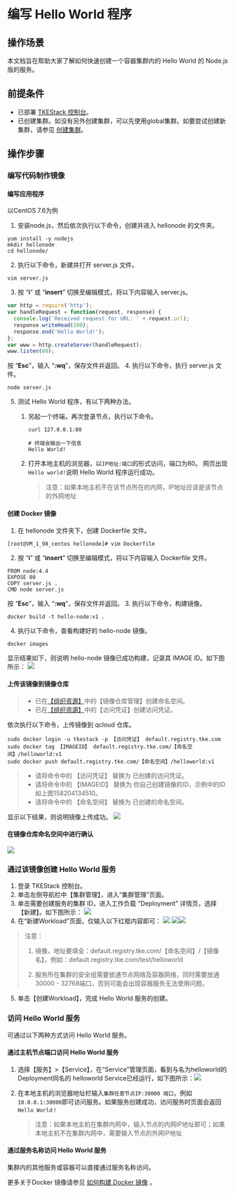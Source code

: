 # 编写 Hello World 程序

## 操作场景

本文档旨在帮助大家了解如何快速创建一个容器集群内的 Hello World 的 Node.js 版的服务。

## 前提条件

- 已部署 [TKEStack 控制台](../../产品部署指南/部署环境要求.md)。
- 已创建集群。如没有另外创建集群，可以先使用global集群。如要尝试创建新集群，请参见 [创建集群](../../产品使用指南/平台管理控制台/集群管理.md)。

## 操作步骤
### 编写代码制作镜像
#### 编写应用程序

以CentOS 7.6为例

1. 安装node.js，然后依次执行以下命令，创建并进入 hellonode 的文件夹。
```shell
yum install -y nodejs
mkdir hellonode
cd hellonode/
```
2. 执行以下命令，新建并打开 server.js 文件。
```
vim server.js
```
3. 按 “**i**” 或 “**insert**” 切换至编辑模式，将以下内容输入 server.js。
```js
var http = require('http');
var handleRequest = function(request, response) {
  console.log('Received request for URL: ' + request.url);
  response.writeHead(200);
  response.end('Hello World!');
};
var www = http.createServer(handleRequest);
www.listen(80);
```
按 “**Esc**”，输入 “**:wq**”，保存文件并返回。
4. 执行以下命令，执行 server.js 文件。
```shell
node server.js
```
5. 测试 Hello World 程序，有以下两种办法。

   1. 另起一个终端，再次登录节点，执行以下命令。

      ```
      curl 127.0.0.1:80
      
      # 终端会输出一下信息
      Hello World!
      ```

   2. 打开本地主机的浏览器，以`IP地址:端口`的形式访问，端口为80。
      网页出现`Hello world!`说明 Hello World 程序运行成功。

      > 注意：如果本地主机不在该节点所在的内网，IP地址应该是该节点的外网地址


#### 创建 Docker 镜像
1. 在 hellonode 文件夹下，创建 Dockerfile 文件。
```
[root@VM_1_98_centos hellonode]# vim Dockerfile
```
2. 按 “**i**” 或 “**insert**” 切换至编辑模式，将以下内容输入 Dockerfile 文件。
```shell
FROM node:4.4
EXPOSE 80
COPY server.js .
CMD node server.js
```
按 “**Esc**”，输入 “**:wq**”，保存文件并返回。
3. 执行以下命令，构建镜像。
```shell
docker build -t hello-node:v1 .
```
4. <span id="search">执行以下命令，查看构建好的 hello-node 镜像。</span>
```
docker images 
```
显示结果如下，则说明 hello-node 镜像已成功构建，记录其 IMAGE ID。如下图所示：
![](../../../images/helloworld-3.png)


#### 上传该镜像到镜像仓库
>- 已在[【组织资源】](../../产品使用指南/平台管理控制台/组织资源.md)中的【镜像仓库管理】创建命名空间。
>- 已在[【组织资源】](../../产品使用指南/平台管理控制台/组织资源.md)中的【访问凭证】创建访问凭证。

依次执行以下命令，上传镜像到 qcloud 仓库。
```shell
sudo docker login -u tkestack -p 【访问凭证】 default.registry.tke.com
sudo docker tag 【IMAGEID】 default.registry.tke.com/【命名空间】/helloworld:v1
sudo docker push default.registry.tke.com/【命名空间】/helloworld:v1
```
>- 请将命令中的 【访问凭证】 替换为 已创建的访问凭证。
>- 请将命令中的 【IMAGEID】 替换为 你自己创建镜像的ID，示例中的ID如上图158204134510。
>- 请将命令中的 【命名空间】 替换为 已创建的命名空间。
>
显示以下结果，则说明镜像上传成功。
![](../../../images/helloworld-4.png)

#### 在镜像仓库命名空间中进行确认

![](../../../images/helloworld-6.png)



### 通过该镜像创建 Hello World 服务

1. 登录 TKEStack 控制台。
2. 单击左侧导航栏中【集群管理】，进入“集群管理”页面。
2. 单击需要创建服务的集群 ID，进入工作负载 “Deployment” 详情页，选择【新建】。如下图所示：
![](../../../images/helloworld-5.png)
4. 在“新建Workload”页面，仅输入以下红框内容即可：
   ![](../../../images/helloworld-8.png)
   ![](../../../images/helloworld-7.png)![](../../../images/helloworld-10.png)
 >注意：
 >
 >1. 镜像，地址要填全：default.registry.tke.com/【命名空间】/【镜像名】，例如：default.registry.tke.com/test/helloworld
 >
 >2. 服务所在集群的安全组需要放通节点网络及容器网络，同时需要放通30000 - 32768端口，否则可能会出现容器服务无法使用问题。
5. 单击【创建Workload】，完成 Hello World 服务的创建。

### 访问 Hello World 服务 
可通过以下两种方式访问 Hello World 服务。
#### 通过主机节点端口访问 Hello World 服务
1. 选择【服务】>【Service】，在“Service”管理页面，看到与名为helloworld的Deployment同名的 helloworld Service已经运行，如下图所示：![](../../../images/helloworld-11.png)

2. 在本地主机的浏览器地址栏输入`集群任意节点IP:30000 端口`，例如`10.0.0.1:30000`即可访问服务。如果服务创建成功，访问服务时页面会返回` Hello World！ `

   > 注意：如果本地主机在集群内网中，输入节点的内网IP地址即可；如果本地主机不在集群内网中，需要输入节点的外网IP地址

#### 通过服务名称访问 Hello World 服务

集群内的其他服务或容器可以直接通过服务名称访问。



更多关于Docker 镜像请参见 [如何构建 Docker 镜像](../入门示例/如何构建Docker镜像.md) 。